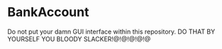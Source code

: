 # BankAccount
Do not put your damn GUI interface within this repository. DO THAT BY YOURSELF YOU BLOODY SLACKER!@!@!@!@!@
